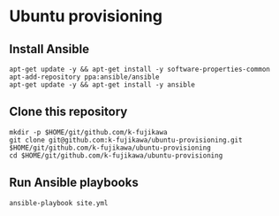 # Ubuntu provisioning

## Install Ansible

```
apt-get update -y && apt-get install -y software-properties-common
apt-add-repository ppa:ansible/ansible
apt-get update -y && apt-get install -y ansible
```

## Clone this repository

```
mkdir -p $HOME/git/github.com/k-fujikawa
git clone git@github.com:k-fujikawa/ubuntu-provisioning.git $HOME/git/github.com/k-fujikawa/ubuntu-provisioning
cd $HOME/git/github.com/k-fujikawa/ubuntu-provisioning
```

## Run Ansible playbooks

```
ansible-playbook site.yml
```
